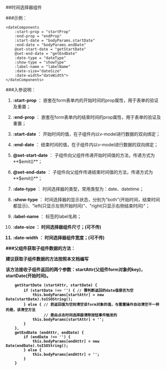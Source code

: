##时间选择器组件

###示例：

    <dateComponents 
        :start-prop = "startProp"
        :end-prop = "endProp"
        :start-date = "bodyParams.startDate"
        :end-date = "bodyParams.endDate"
        @set-start-date = "getStartDate"
        @set-end-date = "getEndDate"
        :date-type = "dateType"
        :show-type = "showType"
        :label-name = "labelName"
        :date-size="dateSize"
        :date-width="dateWidth">
    </dateComponents>

###入参说明：

1. <b>:start-prop</b> ： 嵌套在form表单内的开始时间的prop属性，用于表单的验证及重置；


2. <b>:end-prop</b> ： 嵌套在form表单内的结束时间的prop属性，用于表单的验证及重置；


3. <b>:start-date</b> ： 开始时间的值，在子组件内以v-model进行数据的双向绑定；


4. <b>:end-date</b> ： 结束时间的值，在子组件内以v-model进行数据的双向绑定；


5. <b>@set-start-date</b> ： 子组件向父组件传递开始时间值的方法，传递方式为**$emit()**；


6. <b>@set-end-date</b> ： 子组件向父组件传递结束时间值的方法，传递方式为**$emit()**；


7. <b>:date-type</b> ： 时间选择器的类型，常用类型为：date、datetime；


8. <b>:show-type</b> ： 时间选择器的显示状态，分别为"both"(开始时间，结束时间都显示)、"left(只显示左侧开始时间)"、"right(只显示右侧结束时间)"；


9. <b>:label-name</b> ： <el-form-item>标签的label名称；

10. <b>:date-size<b/> ： 时间选择器组件尺寸；**(可不传)**

11. <b>:date-width<b/> ： 时间选择器组件宽度；**(可不传)**

###父组件获取子组件数据的方法：

建议获取子组件数据的方法按照本文档编写

该方法接收子组件返回的两个参数：**startAttr**(父组件form对象的key)，**startDate**(开始时间)。

		getStartDate (startAttr, startDate) {
			if (startDate !== '') { // 需判断返回的date值是否为空
			  	this.bodyParams[startAttr] = new Date(startDate).toISOString();
			} else { // 若返回值为空则清空该form对象的值，与重置操作自动清空不一样的是，该清空方法
					 // 是由点击时间选择器清除按钮事件触发的
			  	this.bodyParams[startAttr] = '';
			}
		},
		getEndDate (endAttr, endDate) {
			if (endDate !== '') {
			  	this.bodyParams[endAttr] = new Date(endDate).toISOString();
			} else {
			  	this.bodyParams[endAttr] = '';
			}
		}

